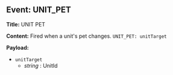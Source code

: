 ## Event: UNIT_PET

**Title:** UNIT PET

**Content:**
Fired when a unit's pet changes.
`UNIT_PET: unitTarget`

**Payload:**
- `unitTarget`
  - *string* : UnitId